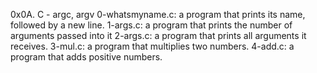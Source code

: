 0x0A. C - argc, argv
0-whatsmyname.c: a program that prints its name, followed by a new line.
1-args.c: a program that prints the number of arguments passed into it
2-args.c: a program that prints all arguments it receives.
3-mul.c: a program that multiplies two numbers.
4-add.c: a program that adds positive numbers.
